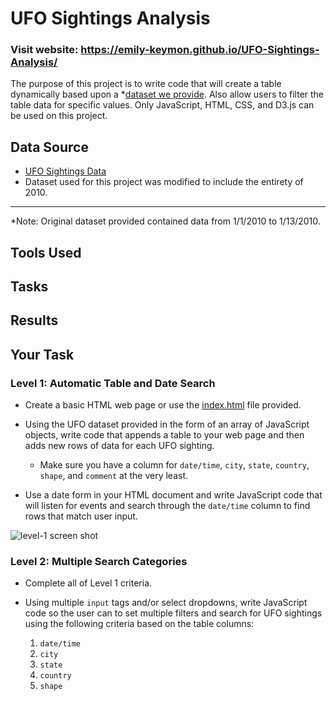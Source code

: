 # UFO Sightings Analysis

### Visit website:   https://emily-keymon.github.io/UFO-Sightings-Analysis/

The purpose of this project is to write code that will create a table dynamically based upon a *[dataset we provide](UFO-level-1/static/js/data.js). Also allow users to filter the table data for specific values. Only JavaScript, HTML, CSS, and D3.js can be used on this project.

## Data Source
* [UFO Sightings Data](UFO-level-1/static/js/data3.js)
* Dataset used for this project was modified to include the entirety of 2010.
- - -
*Note:  Original dataset provided contained data from 1/1/2010 to 1/13/2010. 

## Tools Used

## Tasks

## Results



## Your Task

### Level 1: Automatic Table and Date Search

* Create a basic HTML web page or use the [index.html](UFO-level-1/index.html) file provided.

* Using the UFO dataset provided in the form of an array of JavaScript objects, write code that appends a table to your web page and then adds new rows of data for each UFO sighting.

  * Make sure you have a column for `date/time`, `city`, `state`, `country`, `shape`, and `comment` at the very least.

* Use a date form in your HTML document and write JavaScript code that will listen for events and search through the `date/time` column to find rows that match user input.

![level-1 screen shot](https://user-images.githubusercontent.com/64673015/93277184-4cd69b80-f787-11ea-8600-e9b9f01f0c6e.PNG)

### Level 2: Multiple Search Categories

* Complete all of Level 1 criteria.

* Using multiple `input` tags and/or select dropdowns, write JavaScript code so the user can to set multiple filters and search for UFO sightings using the following criteria based on the table columns:

  1. `date/time`
  2. `city`
  3. `state`
  4. `country`
  5. `shape`

